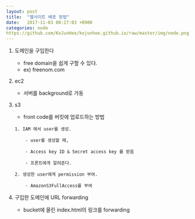 ```yaml
---
layout: post
title:  "웹사이트 배포 방법"
date:   2017-11-03 00:27:03 +0900
categories: node
https://github.com/KoJunHee/kojunhee.github.io/raw/master/img/node.png
---
```


1. 도메인을 구입한다

	* free domain을 쉽게 구할 수 있다.
	* ex) freenom.com

2. ec2

	* 서버를 background로 가동

3. s3

	* front code를 버킷에 업로드하는 방법
	
	````
	1. IAM 에서 user를 생성.
	
		- user를 생성할 때, 
	
		- Access key ID & Secret access key 를 받음 
	
		- 프론트에게 알려준다.
		
	2. 생성한 user에게 permission 부여.
		
		- AmazonS3FullAccess를 부여
	
	````

4. 구입한 도메인에 URL forwarding

	* bucket에 올린 index.html의 링크를 forwarding